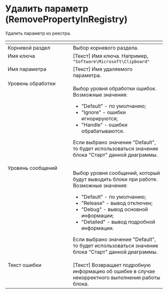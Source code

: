 # Удалить параметр (RemovePropertyInRegistry)

Удалить параметр из реестра.

<table data-header-hidden><thead><tr><th width="304.5833740234375" valign="top"></th><th width="315.74993896484375" valign="top"></th></tr></thead><tbody><tr><td valign="top">Корневой раздел</td><td valign="top">Выбор корневого раздела.</td></tr><tr><td valign="top">Имя ключа</td><td valign="top">[Текст] Имя ключа. Например, <code>"Software\Microsoft\Clipboard"</code></td></tr><tr><td valign="top">Имя параметра</td><td valign="top">[Текст] Имя удаляемого параметра.</td></tr><tr><td valign="top">Уровень обработки</td><td valign="top"><p>Выбор уровня обработки ошибок. Возможные значения: </p><ul><li>"Default" - по умолчанию; </li><li>"Ignore" - ошибки игнорируются; </li><li>"Handle" - ошибки обрабатываются. </li></ul><p>Если выбрано значение "Default", то будет использоваться значение блока "Старт" данной диаграммы.</p></td></tr><tr><td valign="top">Уровень сообщений</td><td valign="top"><p>Выбор уровня сообщений, который будут выводить блоки при работе. Возможные значения: </p><ul><li>"Default" - по умолчанию; </li><li>"Release" - вывод отключен; </li><li>"Debug" - вывод основной информации; </li><li>"Detailed" - вывод подробной информации. </li></ul><p>Если выбрано значение "Default", то будет использоваться значение блока "Старт" данной диаграммы.</p></td></tr><tr><td valign="top">Текст ошибки</td><td valign="top">[Текст] Возвращает подробную информацию об ошибке в случае некорректного выполнения работы блока.</td></tr></tbody></table>
